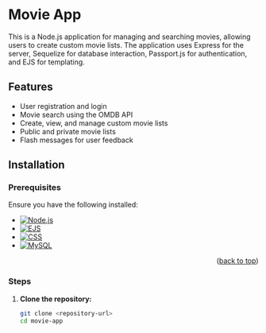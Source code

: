 # Movie App

This is a Node.js application for managing and searching movies, allowing users to create custom movie lists. The application uses Express for the server, Sequelize for database interaction, Passport.js for authentication, and EJS for templating.

## Features

- User registration and login
- Movie search using the OMDB API
- Create, view, and manage custom movie lists
- Public and private movie lists
- Flash messages for user feedback

## Installation

### Prerequisites

Ensure you have the following installed:

* [![Node.js][Node.js]][Node-url]
* [![EJS][EJS]][EJS-url]
* [![CSS][CSS]][CSS-url]
* [![MySQL][MySQL]][MySQL-url]

<p align="right">(<a href="#readme-top">back to top</a>)</p>

<!-- Links and Images -->

[Node.js]: https://img.shields.io/badge/Node.js-43853D?style=for-the-badge&logo=node.js&logoColor=white
[Node-url]: https://nodejs.org/

[EJS]: https://img.shields.io/badge/EJS-8BC34A?style=for-the-badge&logo=javascript&logoColor=white
[EJS-url]: https://ejs.co/

[CSS]: https://img.shields.io/badge/CSS-1572B6?style=for-the-badge&logo=css3&logoColor=white
[CSS-url]: https://developer.mozilla.org/en-US/docs/Web/CSS

[MySQL]: https://img.shields.io/badge/MySQL-4479A1?style=for-the-badge&logo=mysql&logoColor=white
[MySQL-url]: https://www.mysql.com/


### Steps

1. **Clone the repository:**
   ```bash
   git clone <repository-url>
   cd movie-app


